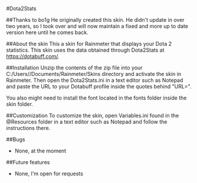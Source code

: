 #Dota2Stats

##Thanks to bo1g
He originally created this skin. He didn't update in over two years, so I took over and will now maintain a fixed and more up to date version here until he comes back.

##About the skin
This a skin for Rainmeter that displays your Dota 2 statistics.
This skin uses the data obtained through Dota2Stats at https://dotabuff.com/.

##Installation
Unzip the contents of the zip file into your C:/Users/<YourUserName>/Documents/Rainmeter/Skins directory and activate the skin in Rainmeter.
Then open the Dota2Stats.ini in a text editor such as Notepad and paste the URL to your Dotabuff profile inside the quotes behind "URL=".

You also might need to install the font located in the fonts folder inside the skin folder.

##Customization
To customize the skin, open Variables.ini found in the @Resources folder in a text editor such as Notepad and follow the instructions there.

##Bugs
* None, at the moment

##Future features
* None, I'm open for requests
